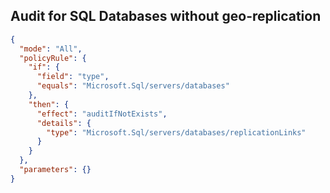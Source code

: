 ## Audit for SQL Databases without geo-replication

```json
{
  "mode": "All",
  "policyRule": {
    "if": {
      "field": "type",
      "equals": "Microsoft.Sql/servers/databases"
    },
    "then": {
      "effect": "auditIfNotExists",
      "details": {
        "type": "Microsoft.Sql/servers/databases/replicationLinks"
      }
    }
  },
  "parameters": {}
}
```
